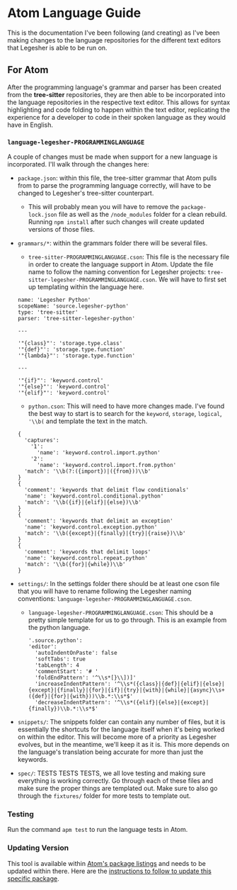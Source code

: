 # Atom Language Guide

This is the documentation I've been following \(and creating\) as I've been making changes to the language repositories for the different text editors that Legesher is able to be run on.

## For Atom

After the programming language's grammar and parser has been created from the **tree-sitter** repositories, they are then able to be incorporated into the language repositories in the respective text editor. This allows for syntax highlighting and code folding to happen within the text editor, replicating the experience for a developer to code in their spoken language as they would have in English.

### `language-legesher-PROGRAMMINGLANGUAGE`

A couple of changes must be made when support for a new language is incorporated. I'll walk through the changes here:

* `package.json`: within this file, the tree-sitter grammar that Atom pulls from to parse the programming language correctly, will have to be changed to Legesher's tree-sitter counterpart.
  * This will probably mean you will have to remove the `package-lock.json` file as well as the `/node_modules` folder for a clean rebuild. Running `npm install` after such changes will create updated versions of those files.
* `grammars/*`: within the grammars folder there will be several files.

  * `tree-sitter-PROGRAMMINGLANGUAGE.cson`: This file is the necessary file in order to create the language support in Atom. Update the file name to follow the naming convention for Legesher projects: `tree-sitter-legesher-PROGRAMMINGLANGUAGE.cson`. We will have to first set up templating within the language here.

  ```text
  name: 'Legesher Python'
  scopeName: 'source.legesher-python'
  type: 'tree-sitter'
  parser: 'tree-sitter-legesher-python'

  ---

  '"{class}"': 'storage.type.class'
  '"{def}"': 'storage.type.function'
  '"{lambda}"': 'storage.type.function'

  ---

  '"{if}"': 'keyword.control'
  '"{else}"': 'keyword.control'
  '"{elif}"': 'keyword.control'
  ```

  * `python.cson`: This will need to have more changes made. I've found the best way to start is to search for the `keyword`, `storage`, `logical`, `'\\b(` and template the text in the match.

  ```text
  {
    'captures':
      '1':
        'name': 'keyword.control.import.python'
      '2':
        'name': 'keyword.control.import.from.python'
    'match': '\\b(?:({import})|({from}))\\b'
  }
  {
    'comment': 'keywords that delimit flow conditionals'
    'name': 'keyword.control.conditional.python'
    'match': '\\b({if}|{elif}|{else})\\b'
  }
  {
    'comment': 'keywords that delimit an exception'
    'name': 'keyword.control.exception.python'
    'match': '\\b({except}|{finally}|{try}|{raise})\\b'
  }
  {
    'comment': 'keywords that delimit loops'
    'name': 'keyword.control.repeat.python'
    'match': '\\b({for}|{while})\\b'
  }
  ```

* `settings/`: In the settings folder there should be at least one cson file that you will have to rename following the Legesher naming conventions: `language-legesher-PROGRAMMINGLANGUAGE.cson`.
  * `language-legesher-PROGRAMMINGLANGUAGE.cson`: This should be a pretty simple template for us to go through. This is an example from the python language.

    ```text
    '.source.python':
    'editor':
      'autoIndentOnPaste': false
      'softTabs': true
      'tabLength': 4
      'commentStart': '# '
      'foldEndPattern': '^\\s*[}\\])]'
      'increaseIndentPattern': '^\\s*({class}|{def}|{elif}|{else}|{except}|{finally}|{for}|{if}|{try}|{with}|{while}|{async}\\s+({def}|{for}|{with}))\\b.*:\\s*$'
      'decreaseIndentPattern': '^\\s*({elif}|{else}|{except}|{finally})\\b.*:\\s*$'
    ```
* `snippets/`: The snippets folder can contain any number of files, but it is essentially the shortcuts for the language itself when it's being worked on within the editor. This will become more of a priority as Legesher evolves, but in the meantime, we'll keep it as it is. This more depends on the language's translation being accurate for more than just the keywords.
* `spec/`: TESTS TESTS TESTS, we all love testing and making sure everything is working correctly. Go through each of these files and make sure the proper things are templated out. Make sure to also go through the `fixtures/` folder for more tests to template out.

### Testing

Run the command `apm test` to run the language tests in Atom.

### Updating Version

This tool is available within [Atom's package listings](https://atom.io/packages/language-legesher-python) and needs to be updated within there. Here are the [instructions to follow to update this specific package](https://flight-manual.atom.io/hacking-atom/sections/publishing/).

